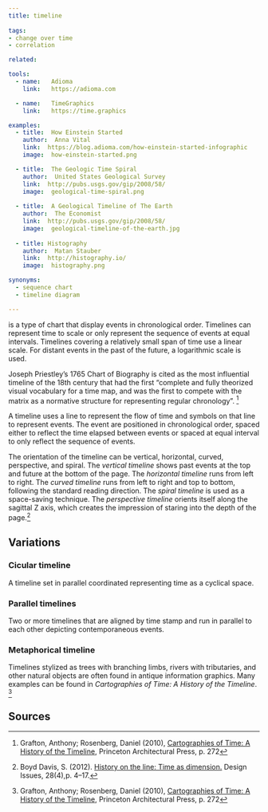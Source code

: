```yaml
---
title: timeline
  
tags:
- change over time
- correlation

related:

tools:
  - name:   Adioma
    link:   https://adioma.com

  - name:   TimeGraphics
    link:   https://time.graphics

examples:
  - title:  How Einstein Started
    author:  Anna Vital
    link:  https://blog.adioma.com/how-einstein-started-infographic
    image:  how-einstein-started.png

  - title:  The Geologic Time Spiral
    author:  United States Geological Survey
    link:  http://pubs.usgs.gov/gip/2008/58/
    image:  geological-time-spiral.png
  
  - title:  A Geological Timeline of The Earth
    author:  The Economist
    link:  http://pubs.usgs.gov/gip/2008/58/
    image:  geological-timeline-of-the-earth.jpg
  
  - title: Histography
    author:  Matan Stauber
    link:  http://histography.io/
    image:  histography.png

synonyms:
  - sequence chart
  - timeline diagram

---
```


is a type of chart that display events in chronological order. Timelines can represent time to scale or only represent the sequence of events at equal intervals. Timelines covering a relatively small span of time use a linear scale. For distant events in the past of the future, a logarithmic scale is used.
<!--more-->
Joseph Priestley’s 1765 Chart of Biography is cited as the most influential timeline of the 18th century that  had the first “complete and fully theorized visual vocabulary for a time map, and was the first to compete with the matrix as a normative structure for representing regular chronology”. [^grafton]

A timeline uses a line to represent the flow of time and symbols on that line to represent events. The event are positioned in chronological order, spaced either to reflect the time elapsed between events or spaced at equal interval to only reflect the sequence of events.

The orientation of the timeline can be vertical, horizontal, curved, perspective, and spiral.  The *vertical timeline* shows past events at the top and future at the bottom of the page. The *horizontal timeline* runs from left to right. The *curved timeline* runs from left to right and top to bottom, following the standard reading direction. The *spiral timeline* is used as a space-saving technique. The *perspective timeline* orients itself along the sagittal Z axis, which creates the impression of staring into the depth of the page.[^boyd]

## Variations

### Cicular timeline
A timeline set in parallel coordinated representing time as a cyclical space.

### Parallel timelines
Two or more timelines that are aligned by time stamp and run in parallel to each other depicting contemporaneous events.

### Metaphorical timeline
Timelines stylized as trees with branching limbs, rivers with tributaries, and other natural objects are often found in antique information graphics. Many examples can be found in *Cartographies of Time: A History of the Timeline*. [^grafton]

## Sources

[^grafton]: Grafton, Anthony; Rosenberg, Daniel (2010), [Cartographies of Time: A History of the Timeline](https://books.google.com/books?id=DqWqKVzipToC&printsec=frontcover&source=gbs_book_other_versions), Princeton Architectural Press, p. 272 
[^harris]: Robert L. Harris. 1999. [Information Graphics: A Comprehensive Illustrated Reference.]((https://books.google.com/books?id=LT1RXREvkGIC&printsec=frontcover)) Oxford University Press, Inc., New York, NY, USA. p. 917 
[^boyd]: Boyd Davis, S. (2012). [History on the line: Time as dimension.](https://www.mitpressjournals.org/doi/pdf/10.1162/DESI_a_00171) Design Issues, 28(4),p. 4–17.
